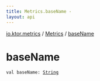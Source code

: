 ```yaml
---
title: Metrics.baseName - 
layout: api
---
```


<div class='api-docs-breadcrumbs'><a href="../index.html">io.ktor.metrics</a> / <a href="index.html">Metrics</a> / <a href="./base-name.html">baseName</a></div>

# baseName

<div class="signature"><code><span class="keyword">val </span><span class="identifier">baseName</span><span class="symbol">: </span><a href="https://kotlinlang.org/api/latest/jvm/stdlib/kotlin/-string/index.html"><span class="identifier">String</span></a></code></div>

